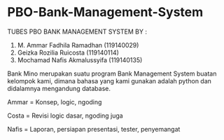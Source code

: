 # PBO-Bank-Management-System
TUBES PBO BANK MANAGEMENT SYSTEM BY :
1. M. Ammar Fadhila Ramadhan (119140029)
2. Geizka Rozilia Ruicosta (119140114)
3. Mochamad Nafis Akmalussyifa (119140135)

Bank Mino merupakan suatu program Bank Management System buatan kelompok kami, dimana bahasa yang kami gunakan adalah python dan didalamnya mengandung database.

Ammar = Konsep, logic, ngoding

Costa = Revisi logic dasar, ngoding juga

Nafis = Laporan, persiapan presentasi, tester, penyemangat
